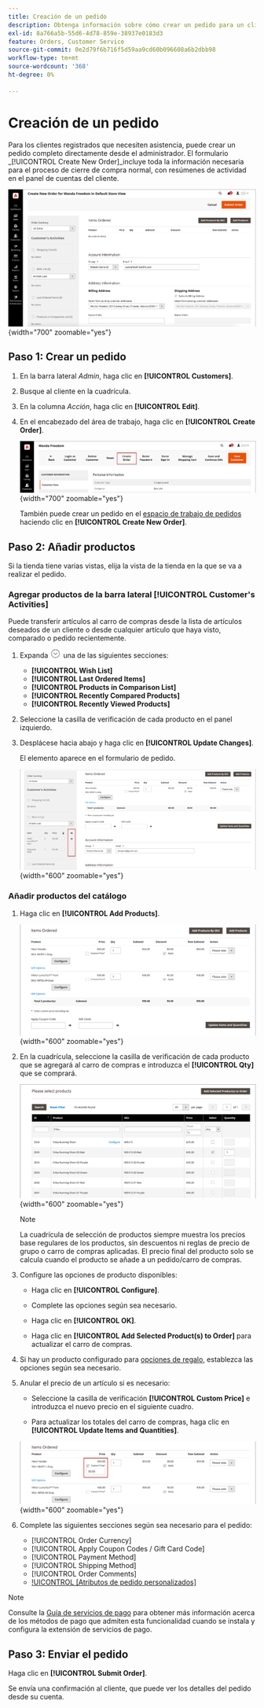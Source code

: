 ```yaml
---
title: Creación de un pedido
description: Obtenga información sobre cómo crear un pedido para un cliente en el Administrador de Commerce.
exl-id: 8a766a5b-55d6-4d78-859e-38937e0183d3
feature: Orders, Customer Service
source-git-commit: 0e2d79f6b716f5d59aa9cd60b096608a6b2dbb98
workflow-type: tm+mt
source-wordcount: '368'
ht-degree: 0%

---
```


# Creación de un pedido

Para los clientes registrados que necesiten asistencia, puede crear un pedido completo directamente desde el administrador. El formulario _[!UICONTROL Create New Order]_incluye toda la información necesaria para el proceso de cierre de compra normal, con resúmenes de actividad en el panel de cuentas del cliente.

![Crear un pedido para un cliente](./assets/create-new-order.png){width="700" zoomable="yes"}

## Paso 1: Crear un pedido

1. En la barra lateral _Admin_, haga clic en **[!UICONTROL Customers]**.

1. Busque al cliente en la cuadrícula.

1. En la columna _Acción_, haga clic en **[!UICONTROL Edit]**.

1. En el encabezado del área de trabajo, haga clic en **[!UICONTROL Create Order]**.

   ![Encabezado de Workspace](./assets/order-create-buttons.png){width="700" zoomable="yes"}

   También puede crear un pedido en el [espacio de trabajo de pedidos](orders.md#orders-workspace) haciendo clic en **[!UICONTROL Create New Order]**.

## Paso 2: Añadir productos

Si la tienda tiene varias vistas, elija la vista de la tienda en la que se va a realizar el pedido.

### Agregar productos de la barra lateral [!UICONTROL Customer's Activities]

Puede transferir artículos al carro de compras desde la lista de artículos deseados de un cliente o desde cualquier artículo que haya visto, comparado o pedido recientemente.

1. Expanda ![Selector de expansión](../assets/icon-display-expand.png) una de las siguientes secciones:

   - **[!UICONTROL Wish List]**
   - **[!UICONTROL Last Ordered Items]**
   - **[!UICONTROL Products in Comparison List]**
   - **[!UICONTROL Recently Compared Products]**
   - **[!UICONTROL Recently Viewed Products]**

1. Seleccione la casilla de verificación de cada producto en el panel izquierdo.

1. Desplácese hacia abajo y haga clic en **[!UICONTROL Update Changes]**.

   El elemento aparece en el formulario de pedido.

   ![Agregar al carro](./assets/create-order-add-wishlist.png){width="600" zoomable="yes"}

### Añadir productos del catálogo

1. Haga clic en **[!UICONTROL Add Products]**.

   ![Agregar productos](./assets/account-add-wishlist-product.png){width="600" zoomable="yes"}

1. En la cuadrícula, seleccione la casilla de verificación de cada producto que se agregará al carro de compras e introduzca el **[!UICONTROL Qty]** que se comprará.

   ![Seleccionar productos](./assets/create-order-from-catalog.png){width="600" zoomable="yes"}

   >[!NOTE]
   >
   >La cuadrícula de selección de productos siempre muestra los precios base regulares de los productos, sin descuentos ni reglas de precio de grupo o carro de compras aplicadas. El precio final del producto solo se calcula cuando el producto se añade a un pedido/carro de compras.

1. Configure las opciones de producto disponibles:

   - Haga clic en **[!UICONTROL Configure]**.

   - Complete las opciones según sea necesario.

   - Haga clic en **[!UICONTROL OK]**.

   - Haga clic en **[!UICONTROL Add Selected Product(s) to Order]** para actualizar el carro de compras.

1. Si hay un producto configurado para [opciones de regalo](../catalog/product-gift-options.md), establezca las opciones según sea necesario.

1. Anular el precio de un artículo si es necesario:

   - Seleccione la casilla de verificación **[!UICONTROL Custom Price]** e introduzca el nuevo precio en el siguiente cuadro.

   - Para actualizar los totales del carro de compras, haga clic en **[!UICONTROL Update Items and Quantities]**.

   ![Precio personalizado](./assets/create-order-custom-price.png){width="600" zoomable="yes"}

1. Complete las siguientes secciones según sea necesario para el pedido:

   - [!UICONTROL Order Currency]
   - [!UICONTROL Apply Coupon Codes / Gift Card Code]
   - [!UICONTROL Payment Method]
   - [!UICONTROL Shipping Method]
   - [!UICONTROL Order Comments]
   - [!UICONTROL [Atributos de pedido personalizados]](../stores-purchase/order-processing.md#custom-order-attributes)

>[!NOTE]
>
>Consulte la [Guía de servicios de pago](https://experienceleague.adobe.com/en/docs/commerce/payment-services/guide-overview) para obtener más información acerca de los métodos de pago que admiten esta funcionalidad cuando se instala y configura la extensión de servicios de pago.

## Paso 3: Enviar el pedido

Haga clic en **[!UICONTROL Submit Order]**.

Se envía una confirmación al cliente, que puede ver los detalles del pedido desde su cuenta.
